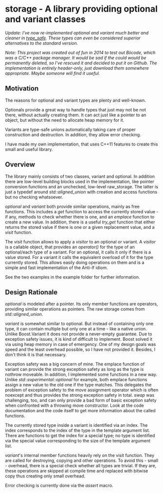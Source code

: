 storage - A library providing optional and variant classes
==========================================================

*Update: I've now re-implemented optional and variant much better and cleaner in [type_safe](https://github.com/foonathan/type_safe). These types can even be considered superior alternatives to the standard version.*

*Note: This project was created out of fun in 2014 to test out Biicode, which was a C/C++ package manager.
It would be sad if the could would be permanently deleted, so I've rescued it and decided to put it on Github.
The implementation is entirely header-only, just download them somewhere appropriate.
Maybe someone will find it useful.*


Motivation
----------
The reasons for optional and variant types are plenty and well-known.

Optionals provide a great way to handle types that just may not be not there, without actually creating them. It can act just like a pointer to an object, but without the need to allocate heap memory for it.

Variants are type-safe unions automatically taking care of proper construction and destruction. In addition, they allow error checking.

I have made my own implementation, that uses C++11 features to create this small and useful library.

Overview
--------
The library mainly consists of two classes, variant and optional. In addition there are low-level building blocks used in the implementation, like pointer conversion functions and an unchecked, low-level raw_storage. The latter is just a typedef around *std::aligned_union* with creation and access functions but no checking whatsoever.

*optional* and *variant* both provide similar operations, mainly as free functions. This includes a *get* function to access the currently stored value - if any, methods to check whether there is one, and an *emplace* function to create a new value. In addition, there is a useful *try_get* function that either returns the stored value if there is one or a given replacement value, and a *visit* function.

The *visit* function allows to apply a *visitor* to an optional or variant. A *visitor* is a callable object, that provides an *operator()* for the type of an optional/each type of a variant. For an optional, it calls it only if there is a value stored. For a variant it calls the equivalent overload of it for the type currently stored. This allows easily doing operations on them and is a simple and fast implementation of the Anti-If idiom.

See the two examples in the example folder for further information.

Design Rationale
----------------
*optional* is modeled after a pointer. Its only member functions are operators, providing similar operations as pointers. The raw storage comes from *std::aligned_union*.

*variant* is somewhat similar to optional. But instead of containing only one type, it can contain multiple but only one at a time - like a native union. Unlike Boost.Variant it does not provide a never-empty guarantee. Due to exception safety issues, it is kind of difficult to implement. Boost solved it via using heap memory in case of emergency. One of my design goals was speed and the least overhead possible, so I have not provided it. Besides, I don't think it is that necessary.

Exception safety was a big concern of mine. The emplace function of variant can provide the strong exception safety as long as the type is nothrow moveable. In addition, I implemented some functions in a new way. Unlike *std::experimental::optional* for example, both emplace functions assign a new value to the old one if the type matches. This delegates the problem of exception safety to the move assignment operator which is often noexcept and thus provides the strong exception safety in total. *swap* was challenging, too, and can only provide a bad form of basic exception safety when confronted with a throwing move constructor. Look at the code documentation and the code itself to get more information about the called functions.

The currently stored type inside a variant is identified via an index. The index corresponds to the index of the type in the template argument list. There are functions to get the index for a special type; no type is identified via the special value corresponding to the size of the template argument list.

*variant*'s internal member functions heavily rely on the visit function. They are called for destroying, copying and other operations. To avoid this - small - overhead, there is a special check whether all types are trivial. If they are, these operations are skipped at compile time and replaced with bitwise copy thus creating only small overhead.

Error checking is currently done via the *assert* macro.
